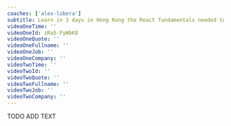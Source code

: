 ```yaml
---
coaches: ['alex-lobera']
subtitle: Learn in 3 days in Hong Kong the React fundamentals needed to develop React apps the right way
videoOneTime: ''
videoOneId: zRa5-FyWbK8
videoOneQuote: ''
videoOneFullname: ''
videoOneJob: ''
videoOneCompany: ''
videoTwoTime: ''
videoTwoId: ''
videoTwoQuote: ''
videoTwoFullname: ''
videoTwoJob: ''
videoTwoCompany: ''
---
```


TODO ADD TEXT
